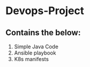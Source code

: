 # Devops-Project

Contains the below:
---
1. Simple Java Code
2. Ansible playbook 
3. K8s manifests
